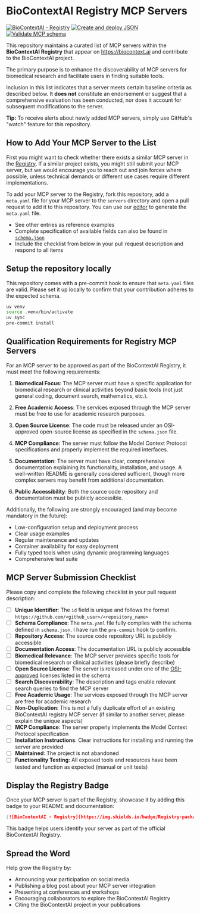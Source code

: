 # BioContextAI Registry MCP Servers

[![BioContextAI - Registry](https://img.shields.io/badge/Registry-package?style=flat&label=BioContextAI&labelColor=%23fff&color=%233555a1&link=https://biocontext.ai/registry)](https://biocontext.ai/registry)
[![Create and deploy JSON](https://github.com/biocontext-ai/registry-dev/actions/workflows/deploy-json.yaml/badge.svg)](https://github.com/biocontext-ai/registry-dev/actions/workflows/deploy-json.yaml)
[![Validate MCP schema](https://github.com/biocontext-ai/registry-dev/actions/workflows/validate-schema.yaml/badge.svg)](https://github.com/biocontext-ai/registry-dev/actions/workflows/validate-schema.yaml)

This repository maintains a curated list of MCP servers within the **BioContextAI Registry** that appear on https://biocontext.ai and contribute to the BioContextAI project.

The primary purpose is to enhance the discoverability of MCP servers for biomedical research and facilitate users in finding suitable tools.

Inclusion in this list indicates that a server meets certain baseline criteria as described below. It **does not** constitute an endorsement or suggest that a comprehensive evaluation has been conducted, nor does it account for subsequent modifications to the server.

**Tip:** To receive alerts about newly added MCP servers, simply use GitHub's "watch" feature for this repository.

## How to Add Your MCP Server to the List

First you might want to check whether there exists a similar MCP server in the [Registry](https://biocontext.ai/registry). If a similar project exists, you might still submit your MCP server, but we would encourage you to reach out and join forces where possible, unless technical demands or different use cases require different implementations.

To add your MCP server to the Registry, fork this repository, add a `meta.yaml` file for your MCP server to the `servers` directory and open a pull request to add it to this repository. You can use our [editor](https://biocontext.ai/registry/editor) to generate the `meta.yaml` file.

- See other entries as reference examples
- Complete specification of available fields can also be found in [`schema.json`](schema.json)
- Include the checklist from below in your pull request description and respond to all items

## Setup the repository locally

This repository comes with a pre-commit hook to ensure that `meta.yaml` files are valid. Please set it up locally to confirm that your contribution adheres to the expected schema.

```bash
uv venv
source .venv/bin/activate
uv sync
pre-commit install
```

## Qualification Requirements for Registry MCP Servers

For an MCP server to be approved as part of the BioContextAI Registry, it must meet the following requirements:

1. **Biomedical Focus**: The MCP server must have a specific application for biomedical research or clinical activities beyond basic tools (not just general coding, document search, mathematics, etc.).

2. **Free Academic Access**: The services exposed through the MCP server must be free to use for academic research purposes.

3. **Open Source License**: The code must be released under an OSI-approved open-source license as specified in the `schema.json` file.

4. **MCP Compliance**: The server must follow the Model Context Protocol specifications and properly implement the required interfaces.

5. **Documentation**: The server must have clear, comprehensive documentation explaining its functionality, installation, and usage. A well-written README is generally considered sufficient, though more complex servers may benefit from additional documentation.

6. **Public Accessibility**: Both the source code repository and documentation must be publicly accessible.

Additionally, the following are strongly encouraged (and may become mandatory in the future):

- Low-configuration setup and deployment process
- Clear usage examples
- Regular maintenance and updates
- Container availability for easy deployment
- Fully typed tools when using dynamic programming languages
- Comprehensive test suite

## MCP Server Submission Checklist

Please copy and complete the following checklist in your pull request description:

- [ ] **Unique Identifier**: The `id` field is unique and follows the format `https://github.com/<github_user>/<repository_name>`
- [ ] **Schema Compliance**: The `meta.yaml` file fully complies with the schema defined in `schema.json`. I have run the `pre-commit` hook to confirm.
- [ ] **Repository Access**: The source code repository URL is publicly accessible
- [ ] **Documentation Access**: The documentation URL is publicly accessible
- [ ] **Biomedical Relevance**: The MCP server provides specific tools for biomedical research or clinical activities (please briefly describe)
- [ ] **Open Source License**: The server is released under one of the [OSI-approved](https://opensource.org/license) licenses listed in the schema
- [ ] **Search Discoverability**: The description and tags enable relevant search queries to find the MCP server
- [ ] **Free Academic Usage**: The services exposed through the MCP server are free for academic research
- [ ] **Non-Duplication**: This is not a fully duplicate effort of an existing BioContextAI registry MCP server (if similar to another server, please explain the unique aspects)
- [ ] **MCP Compliance**: The server properly implements the Model Context Protocol specification
- [ ] **Installation Instructions**: Clear instructions for installing and running the server are provided
- [ ] **Maintained**: The project is not abandoned
- [ ] **Functionality Testing**: All exposed tools and resources have been tested and function as expected (manual or unit tests)

## Display the Registry Badge

Once your MCP server is part of the Registry, showcase it by adding this badge to your README and documentation:

```markdown
[![BioContextAI - Registry](https://img.shields.io/badge/Registry-package?style=flat&label=BioContextAI&labelColor=%23fff&color=%233555a1&link=https://biocontext.ai/registry)](https://biocontext.ai/registry)
```

This badge helps users identify your server as part of the official BioContextAI Registry.

## Spread the Word

Help grow the Registry by:

- Announcing your participation on social media
- Publishing a blog post about your MCP server integration
- Presenting at conferences and workshops
- Encouraging collaborators to explore the BioContextAI Registry
- Citing the BioContextAI project in your publications
